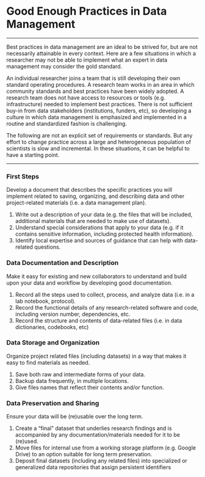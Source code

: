 # Good Enough Practices in Data Management

---

Best practices in data management are an ideal to be strived for, but are not necessarily attainable in every context. Here are a few situations in which a researcher may not be able to implement what an expert in data management may consider the gold standard.

An individual researcher joins a team that is still developing their own standard operating procedures.
A research team works in an area in which community standards and best practices have been widely adopted.
A research team does not have access to resources or tools (e.g. infrastructure) needed to implement best practices.
There is not sufficient buy-in from data stakeholders (institutions, funders, etc), so developing a culture in which data management is emphasized and implemented in a routine and standardized fashion is challenging.

The following are not an explicit set of requirements or standards. But any effort to change practice across a large and heterogeneous population of scientists is slow and incremental. In these situations, it can be helpful to have a starting point. 

---

### First Steps

Develop a document that describes the specific practices you will implement related to saving, organizing, and describing data and other project-related materials (i.e. a data management plan).
1. Write out a description of your data (e.g. the files that will be included, additional materials that are needed to make use of datasets).
2. Understand special considerations that apply to your data (e.g. if it contains sensitive information, including protected health information).
3. Identify local expertise and sources of guidance that can help with data-related questions.

### Data Documentation and Description

Make it easy for existing and new collaborators to understand and build upon your data and workflow by developing good documentation.
1. Record all the steps used to collect, process, and analyze data (i.e. in a lab notebook, protocol).
2. Record the functional details of any research-related software and code, including version number, dependencies, etc.
3. Record the structure and contents of data-related files (i.e. in data dictionaries, codebooks, etc)

### Data Storage and Organization

Organize project related files (including datasets) in a way that makes it easy to find materials as needed.
1. Save both raw and intermediate forms of your data. 
2. Backup data frequently, in multiple locations.
3. Give files names that reflect their contents and/or function.

### Data Preservation and Sharing

Ensure your data will be (re)usable over the long term.
1. Create a “final” dataset that underlies research findings and is accompanied by any documentation/materials needed for it to be (re)used.
2. Move files for internal use from a working storage platform (e.g. Google Drive) to an option suitable for long term preservation.
3. Deposit final datasets (including any related files) into specialized or generalized data repositories that assign persistent identifiers


